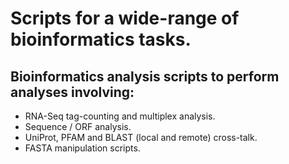 # Scripts for a wide-range of bioinformatics tasks. 

## Bioinformatics analysis scripts to perform analyses involving: 
* RNA-Seq tag-counting and multiplex analysis.
* Sequence / ORF analysis.
* UniProt, PFAM and BLAST (local and remote) cross-talk.
* FASTA manipulation scripts.
